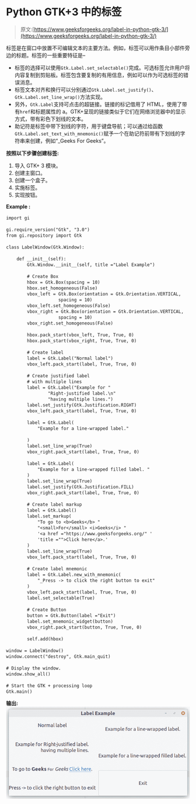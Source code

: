 # Python GTK+3 中的标签

> 原文:[https://www.geeksforgeeks.org/label-in-python-gtk-3/](https://www.geeksforgeeks.org/label-in-python-gtk-3/)

标签是在窗口中放置不可编辑文本的主要方法。例如，标签可以用作条目小部件旁边的标题。标签的一些重要特征是–

*   标签的选择可以使用`Gtk.Label.set_selectable()`完成。可选标签允许用户将内容复制到剪贴板。标签包含要复制的有用信息，例如可以作为可选标签的错误消息。
*   标签文本对齐和换行可以分别通过`Gtk.Label.set_justify()`、`Gtk.Label.set_line_wrap()`方法实现。
*   另外，`Gtk.Label`支持可点击的超链接。链接的标记借用了 HTML，使用了带有`href`和标题属性的 a。GTK+呈现的链接类似于它们在网络浏览器中的显示方式，带有彩色下划线的文本。
*   助记符是标签中带下划线的字符，用于键盘导航；可以通过给函数`Gtk.Label.set_text_with_mnemonic()`赋予一个在助记符前带有下划线的字符串来创建，例如“_Geeks For Geeks”。

**按照以下步骤创建标签:**

1.  导入 GTK+ 3 模块。
2.  创建主窗口。
3.  创建一个盒子。
4.  实施标签。
5.  实现按钮。

**Example :**

```
import gi

gi.require_version("Gtk", "3.0")
from gi.repository import Gtk

class LabelWindow(Gtk.Window):

    def __init__(self):
        Gtk.Window.__init__(self, title ="Label Example")

        # Create Box
        hbox = Gtk.Box(spacing = 10)
        hbox.set_homogeneous(False)
        vbox_left = Gtk.Box(orientation = Gtk.Orientation.VERTICAL, 
                    spacing = 10)
        vbox_left.set_homogeneous(False)
        vbox_right = Gtk.Box(orientation = Gtk.Orientation.VERTICAL, 
                    spacing = 10)
        vbox_right.set_homogeneous(False)

        hbox.pack_start(vbox_left, True, True, 0)
        hbox.pack_start(vbox_right, True, True, 0)

        # Create label
        label = Gtk.Label("Normal label")
        vbox_left.pack_start(label, True, True, 0)

        # Create justified label
        # with multiple lines
        label = Gtk.Label("Example for "
                "Right-justified label.\n"
                "having multiple lines.")
        label.set_justify(Gtk.Justification.RIGHT)
        vbox_left.pack_start(label, True, True, 0)

        label = Gtk.Label(
            "Example for a line-wrapped label."

        )
        label.set_line_wrap(True)
        vbox_right.pack_start(label, True, True, 0)

        label = Gtk.Label(
            "Example for a line-wrapped filled label. "
        )
        label.set_line_wrap(True)
        label.set_justify(Gtk.Justification.FILL)
        vbox_right.pack_start(label, True, True, 0)

        # Create label markup
        label = Gtk.Label()
        label.set_markup(
            "To go to <b>Geeks</b> "
            "<small>For</small> <i>Geeks</i> "
            '<a href ="https://www.geeksforgeeks.org/" '
            'title ="">Click here</a>.'
        )
        label.set_line_wrap(True)
        vbox_left.pack_start(label, True, True, 0)

        # Create label mnemonic
        label = Gtk.Label.new_with_mnemonic(
            "_Press -> to click the right button to exit"
        )
        vbox_left.pack_start(label, True, True, 0)
        label.set_selectable(True)

        # Create Button
        button = Gtk.Button(label ="Exit")
        label.set_mnemonic_widget(button)
        vbox_right.pack_start(button, True, True, 0)

        self.add(hbox)

window = LabelWindow()
window.connect("destroy", Gtk.main_quit)

# Display the window.
window.show_all()

# Start the GTK + processing loop
Gtk.main()
```

**输出:**
![](img/212ff24768902a32630c79266d887a64.png)